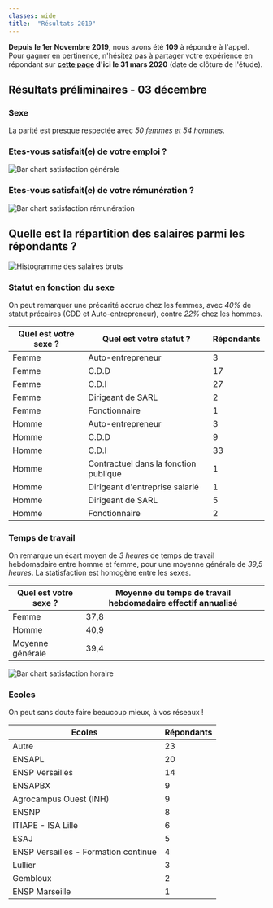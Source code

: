```yaml
---
classes: wide
title:  "Résultats 2019"
---
```

**Depuis le 1er Novembre 2019**, nous avons été **109** à répondre à l'appel. Pour gagner en pertinence, n'hésitez pas à partager votre expérience en répondant sur **[cette page](https://framaforms.org/etude-salaire-2019-paysagiste-concepteur-1571164965) d'ici le 31 mars 2020** (date de clôture de l'étude).

## Résultats préliminaires - 03 décembre

### Sexe
La parité est presque respectée avec *50 femmes et 54 hommes*.

### Etes-vous satisfait(e) de votre emploi ?

![Bar chart satisfaction générale](/etude-salariale-paysagiste-concepteur/assets/images/2019/job_satisfaction.png)

### Etes-vous satisfait(e) de votre rémunération ?

![Bar chart satisfaction rémunération](/etude-salariale-paysagiste-concepteur/assets/images/2019/rem_satisfaction.png)

## Quelle est la répartition des salaires parmi les répondants ?

![Histogramme des salaires bruts](/etude-salariale-paysagiste-concepteur/assets/images/2019/rem_hist.png)

### Statut en fonction du sexe
On peut remarquer une précarité accrue chez les femmes, avec *40%* de statut précaires (CDD et Auto-entrepreneur), contre *22%* chez les hommes.

| Quel est votre sexe ? | Quel est votre statut ?               | Répondants |
|-----------------------|---------------------------------------|------------|
| Femme                 | Auto-entrepreneur                     | 3          |
| Femme                 | C.D.D                                 | 17         |
| Femme                 | C.D.I                                 | 27         |
| Femme                 | Dirigeant de SARL                     | 2          |
| Femme                 | Fonctionnaire                         | 1          |
| Homme                 | Auto-entrepreneur                     | 3          |
| Homme                 | C.D.D                                 | 9          |
| Homme                 | C.D.I                                 | 33         |
| Homme                 | Contractuel dans la fonction publique | 1          |
| Homme                 | Dirigeant d'entreprise salarié        | 1          |
| Homme                 | Dirigeant de SARL                     | 5          |
| Homme                 | Fonctionnaire                         | 2          |

### Temps de travail
On remarque un écart moyen de *3 heures* de temps de travail hebdomadaire entre homme et femme, pour une moyenne générale de *39,5 heures*. La statisfaction est homogène entre les sexes.

| Quel est votre sexe ? | Moyenne du temps de travail hebdomadaire effectif annualisé |
|-----------------------|-------------------------------------------------------------|
| Femme                 | 37,8                                                        |
| Homme                 | 40,9                                                        |
| Moyenne générale      | 39,4                                                        |

![Bar chart satisfaction horaire](/etude-salariale-paysagiste-concepteur/assets/images/2019/work_load_satisfaction.png)

### Ecoles
On peut sans doute faire beaucoup mieux, à vos réseaux !

| Ecoles                               | Répondants |
|--------------------------------------|------------|
| Autre                                | 23         |
| ENSAPL                               | 20         |
| ENSP Versailles                      | 14         |
| ENSAPBX                              | 9          |
| Agrocampus Ouest (INH)               | 9          |
| ENSNP                                | 8          |
| ITIAPE - ISA Lille                   | 6          |
| ESAJ                                 | 5          |
| ENSP Versailles - Formation continue | 4          |
| Lullier                              | 3          |
| Gembloux                             | 2          |
| ENSP Marseille                       | 1          |